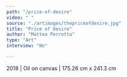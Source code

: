 ```yaml
---
path: "/price-of-desire"
video: " "
source: "./artimages/thepriceofdesire.jpg"
title: "Price of Desire"
author: "Mattea Perrotta"
type: "Art"
interview: "No"

---
```


2018 | Oil on canvas | 175.26 cm x 241.3 cm

